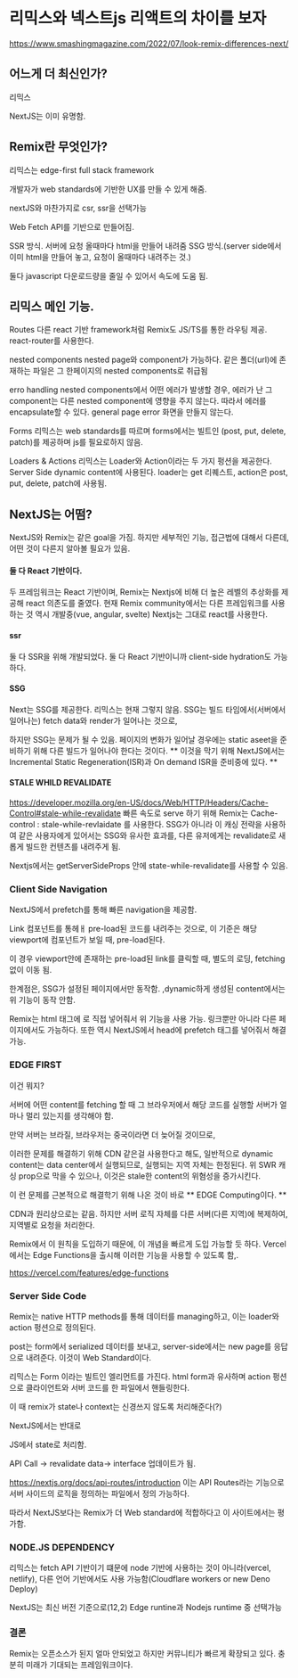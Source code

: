 # 리믹스와 넥스트js 리액트의 차이를 보자

https://www.smashingmagazine.com/2022/07/look-remix-differences-next/

## 어느게 더 최신인가?

리믹스

NextJS는 이미 유명함.

## Remix란 무엇인가?

리믹스는 edge-first full stack framework

개발자가 web standards에 기반한 UX를 만들 수 있게 해줌.

nextJS와 마찬가지로 csr, ssr을 선택가능

Web Fetch API를 기반으로 만들어짐.

SSR 방식. 서버에 요청 올때마다 html을 만들어 내려줌
SSG 방식.(server side에서 이미 html을 만들어 놓고, 요청이 올때마다 내려주는 것.)

둘다 javascript 다운로드량을 줄일 수 있어서 속도에 도움 됨.

## 리믹스 메인 기능.

Routes
다른 react 기반 framework처럼 Remix도 JS/TS를 통한 라우팅 제공.
react-router를 사용한다.

nested components
nested page와 component가 가능하다.
같은 폴더(url)에 존재하는 파일은 그 한페이지의 nested components로 취급됨

erro handling
nested components에서 어떤 에러가 발생할 경우, 에러가 난 그 component는 다른 nested component에 영향을 주지 않는다.
따라서 에러를 encapsulate할 수 있다. general page error 화면을 만들지 않는다.

Forms
리믹스는 web standards를 따르며 forms에서는 빌트인 (post, put, delete, patch)를 제공하며 js를 필요로하지 않음.

Loaders & Actions
리믹스는 Loader와 Action이라는 두 가지 펑션을 제공한다. Server Side dynamic content에 사용된다.
loader는 get 리퀘스트, action은 post, put, delete, patch에 사용됨.

## NextJS는 어떰?

NextJS와 Remix는 같은 goal을 가짐. 하지만 세부적인 기능, 접근법에 대해서 다른데, 어떤 것이 다른지 알아볼 필요가 있음.

#### 둘 다 React 기반이다.

두 프레임워크는 React 기반이며, Remix는 Nextjs에 비해 더 높은 레벨의 추상화를 제공해 react 의존도를 줄였다.
현재 Remix community에서는 다른 프레임워크를 사용하는 것 역시 개발중(vue, angular, svelte)
Nextjs는 그대로 react를 사용한다.

#### ssr

둘 다 SSR을 위해 개발되었다.
둘 다 React 기반이니까 client-side hydration도 가능하다.

#### SSG

Next는 SSG를 제공한다.
리믹스는 현재 그렇지 않음.
SSG는 빌드 타임에서(서버에서 일어나는) fetch data와 render가 일어나는 것으로,

하지만 SSG는 문제가 될 수 있음.
페이지의 변화가 일어날 경우에는 static aseet을 준비하기 위해 다른 빌드가 일어나야 한다는 것이다.
** 이것을 막기 위해 NextJS에서는 Incremental Static Regeneration(ISR)과 On demand ISR을 준비중에 있다. **

#### STALE WHILD REVALIDATE

https://developer.mozilla.org/en-US/docs/Web/HTTP/Headers/Cache-Control#stale-while-revalidate
빠른 속도로 serve 하기 위해 Remix는 Cache-control : stale-while-revlaidate 를 사용한다.
SSG가 아니라 이 캐싱 전략을 사용하여 같은 사용자에게 있어서는 SSG와 유사한 효과를, 다른 유저에게는 revalidate로 새롭게 빌드한 컨텐츠를 내려주게 됨.

Nextjs에서는 getServerSideProps 안에 state-while-revalidate를 사용할 수 있음.

### Client Side Navigation

NextJS에서 prefetch를 통해 빠른 navigation을 제공함.

Link 컴포넌트를 통헤ㅐ pre-load된 코드를 내려주는 것으로, 이 기준은 해당 viewport에 컴포넌트가 보일 때, pre-load된다.

이 경우 viewport안에 존재하는 pre-load된 link를 클릭할 때, 별도의 로딩, fetching 없이 이동 됨.

한계점은, SSG가 설정된 페이지에서만 동작함. ,dynamic하게 생성된 content에서는 위 기능이 동작 안함.

Remix는 html 태그에 <link rel="prefetch">로 직접 넣어줘서 위 기능을 사용 가능.
링크뿐만 아니라 다른 페이지에서도 가능하다. 또한 역시 NextJS에서 head에 prefetch 태그를 넣어줘서 해결 가능.

### EDGE FIRST

이건 뭐지?

서버에 어떤 content를 fetching 할 때 그 브라우저에서 해당 코드를 실행할 서버가 얼마나 멀리 있는지를 생각해야 함.

만약 서버는 브라질, 브라우저는 중국이라면 더 늦어질 것이므로,

이러한 문제를 해결하기 위해 CDN 같은걸 사용한다고 해도, 일반적으로 dynamic content는 data center에서 실행되므로, 실행되는 지역 자체는 한정된다.
위 SWR 캐싱 prop으로 막을 수 있으나, 이것은 stale한 content의 위혐성을 증가시킨다.

이 런 문제를 근본적으로 해결학기 위해 나온 것이 바로 ** EDGE Computing이다. **

CDN과 원리상으로는 같음. 하지만 서버 로직 자체를 다른 서버(다른 지역)에 복제하여, 지역별로 요청을 처리한다.

Remix에서 이 원칙을 도입하기 때문에, 이 개념을 빠르게 도입 가능할 듯 하다. Vercel에서는 Edge Functions을 출시해 이러한 기능을 사용할 수 있도록 함,.

https://vercel.com/features/edge-functions

### Server Side Code

Remix는 native HTTP methods를 통해 데이터를 managing하고, 이는 loader와 action 펑션으로 정의된다.

post는 form에서 serialized 데이터를 보내고, server-side에서는 new page를 응답으로 내려준다. 이것이 Web Standard이다.

리믹스는 Form 이라는 빌트인 엘리먼트를 가진다. html form과 유사하며 action 펑션으로 클라이언트와 서버 코드를 한 파일에서 핸들링한다.

이 때 remix가 state나 context는 신경쓰지 않도록 처리해준다(?)

NextJS에서는 반대로

JS에서 state로 처리함.

API Call -> revalidate data-> interface 업데이트가 됨.

https://nextjs.org/docs/api-routes/introduction
이는 API Routes라는 기능으로 서버 사이드의 로직을 정의하는 파일에서 정의 가능하다.

따라서 NextJS보다는 Remix가 더 Web standard에 적합하다고 이 사이트에서는 평가함.

### NODE.JS DEPENDENCY

리믹스는 fetch API 기반이기 떄문에 node 기반에 사용하는 것이 아니라(vercel, netlify), 다른 언어 기반에서도 사용 가능함(Cloudflare workers or new Deno Deploy)

NextJS는 최신 버전 기준으로(12,2) Edge runtine과 Nodejs runtime 중 선택가능

### 결론

Remix는 오픈소스가 된지 얼마 안되었고 하지만 커뮤니티가 빠르게 확장되고 있다. 충분히 미래가 기대되는 프레임워크이다.
